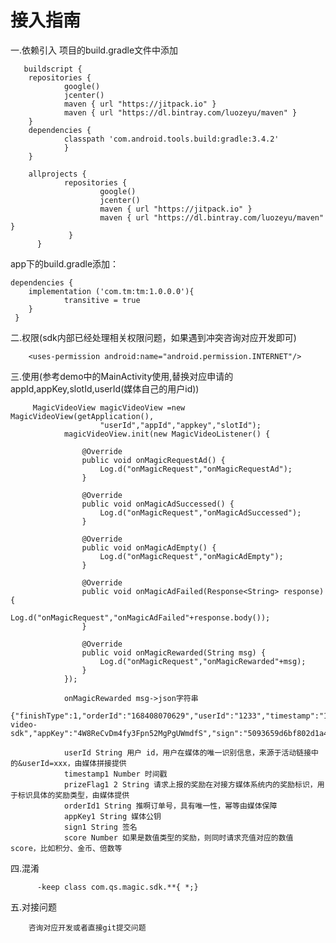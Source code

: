 # 接入指南
一.依赖引入
项目的build.gradle文件中添加
       
       buildscript {
        repositories {
                google()
                jcenter()
                maven { url "https://jitpack.io" }
                maven { url "https://dl.bintray.com/luozeyu/maven" }
        }
        dependencies {
                classpath 'com.android.tools.build:gradle:3.4.2'
                }
        }

        allprojects {
                repositories {
                        google()
                        jcenter()
                        maven { url "https://jitpack.io" }
                        maven { url "https://dl.bintray.com/luozeyu/maven" }
                 }
          }

app下的build.gradle添加：

    dependencies {
        implementation ('com.tm:tm:1.0.0.0'){
                transitive = true
        }
     }

二.权限(sdk内部已经处理相关权限问题，如果遇到冲突咨询对应开发即可)

        <uses-permission android:name="android.permission.INTERNET"/>
   
三.使用(参考demo中的MainActivity使用,替换对应申请的appId,appKey,slotId,userId(媒体自己的用户id))

         MagicVideoView magicVideoView =new MagicVideoView(getApplication(),
                        "userId","appId","appkey","slotId");
                magicVideoView.init(new MagicVideoListener() {

                    @Override
                    public void onMagicRequestAd() {
                        Log.d("onMagicRequest","onMagicRequestAd");
                    }

                    @Override
                    public void onMagicAdSuccessed() {
                        Log.d("onMagicRequest","onMagicAdSuccessed");
                    }

                    @Override
                    public void onMagicAdEmpty() {
                        Log.d("onMagicRequest","onMagicAdEmpty");
                    }

                    @Override
                    public void onMagicAdFailed(Response<String> response) {
                        Log.d("onMagicRequest","onMagicAdFailed"+response.body());
                    }

                    @Override
                    public void onMagicRewarded(String msg) {
                        Log.d("onMagicRequest","onMagicRewarded"+msg);
                    }
                });
                
                onMagicRewarded msg->json字符串
                {"finishType":1,"orderId":"168408070629","userId":"1233","timestamp":"1566791113031","prizeFlag":"ecb-video-sdk","appKey":"4W8ReCvDm4fy3Fpn52MgPgUWmdfS","sign":"5093659d6bf802d1a407df81d6aab9f9","score":null,"reason":"-1","url":null}
                
                userId String 用户 id，用户在媒体的唯一识别信息，来源于活动链接中的&userId=xxx，由媒体拼接提供
                timestamp1 Number 时间戳
                prizeFlag1 2 String 请求上报的奖励在对接方媒体系统内的奖励标识，用于标识具体的奖励类型，由媒体提供
                orderId1 String 推啊订单号，具有唯一性，幂等由媒体保障
                appKey1 String 媒体公钥
                sign1 String 签名
                score Number 如果是数值类型的奖励，则同时请求充值对应的数值 score，比如积分、金币、倍数等
                
四.混淆

          -keep class com.qs.magic.sdk.**{ *;}     

五.对接问题

        咨询对应开发或者直接git提交问题
